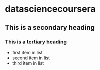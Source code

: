 datasciencecoursera
===================

## This is a secondary heading
### This is a tertiary heading

* first item in list
* second item in list
* third item in list
